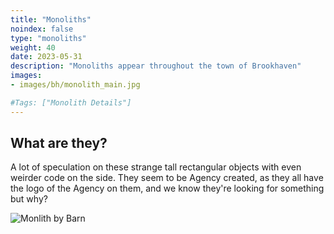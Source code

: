 ```yaml
---
title: "Monoliths"
noindex: false
type: "monoliths"
weight: 40
date: 2023-05-31
description: "Monoliths appear throughout the town of Brookhaven"
images: 
- images/bh/monolith_main.jpg

#Tags: ["Monolith Details"]
---
```



## What are they?

A lot of speculation on these strange tall rectangular objects with even weirder code on the side. They seem to be Agency created, as they all have the logo of the Agency on them, and we know they're looking for something but why?

![Monlith by Barn](/images/bh/monolith_main.jpg)